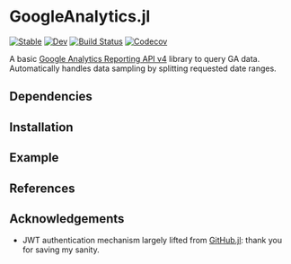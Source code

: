 # GoogleAnalytics.jl

[![Stable](https://img.shields.io/badge/docs-stable-blue.svg)](https://vly.github.io/GoogleAnalytics.jl/stable)
[![Dev](https://img.shields.io/badge/docs-dev-blue.svg)](https://vly.github.io/GoogleAnalytics.jl/dev)
[![Build Status](https://travis-ci.com/vly/GoogleAnalytics.jl.svg?branch=master)](https://travis-ci.com/vly/GoogleAnalytics.jl)
[![Codecov](https://codecov.io/gh/vly/GoogleAnalytics.jl/branch/master/graph/badge.svg)](https://codecov.io/gh/vly/GoogleAnalytics.jl)

A basic [Google Analytics Reporting API v4](https://developers.google.com/analytics/devguides/reporting/core/v4) library to query GA data.
Automatically handles data sampling by splitting requested date ranges.

## Dependencies

## Installation


## Example

## References

## Acknowledgements

* JWT authentication mechanism largely lifted from [GitHub.jl](https://github.com/JuliaWeb/GitHub.jl): thank you for saving my sanity.
